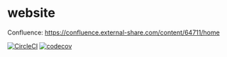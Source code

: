 # website

Confluence:
https://confluence.external-share.com/content/64711/home

[![CircleCI](https://dl.circleci.com/status-badge/img/gh/Project-ARENA/website/tree/experimental.svg?style=shield&circle-token=fa97158a568f944a9412c7d8b90e6bc8cd27eb93)](https://dl.circleci.com/status-badge/redirect/gh/Project-ARENA/website/tree/experimental)
[![codecov](https://codecov.io/gh/Project-ARENA/website/branch/experimental/graph/badge.svg?token=IJ1A4FWI2U)](https://codecov.io/gh/Project-ARENA/website)

